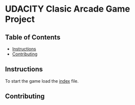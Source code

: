 # UDACITY Clasic Arcade Game Project

## Table of Contents
- [Instructions](#instructions)
- [Contributing](#contributing)

## Instructions

To start the game load the [index](index.html) file. 
## Contributing